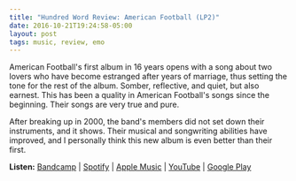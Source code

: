 ```yaml
---
title: "Hundred Word Review: American Football (LP2)"
date: 2016-10-21T19:24:58-05:00
layout: post
tags: music, review, emo
---
```


American Football's first album in 16 years opens with a song about two lovers who have become estranged after years of marriage, thus setting the tone for the rest of the album. Somber, reflective, and quiet, but also earnest. This has been a quality in American Football's songs since the beginning. Their songs are very true and pure.

After breaking up in 2000, the band's members did not set down their instruments, and it shows. Their musical and songwriting abilities have improved, and I personally think this new album is even better than their first.

**Listen:** [Bandcamp](https://americanfootball.bandcamp.com/album/american-football-lp2) | [Spotify](https://open.spotify.com/album/3ZNPecXBFDaZd7LwVd9yER) | [Apple Music](https://itun.es/us/4GCheb) | [YouTube](https://youtu.be/ByCXf8r0Nyw?list=PLFi4K2Ca_j6Hf8eZhkRCd4PsfzavSctTr) | [Google Play](https://play.google.com/music/m/Bfcqy7jngcp4yfv62rzo5p6or3a?t=American_Football_LP2_-_American_Football)
